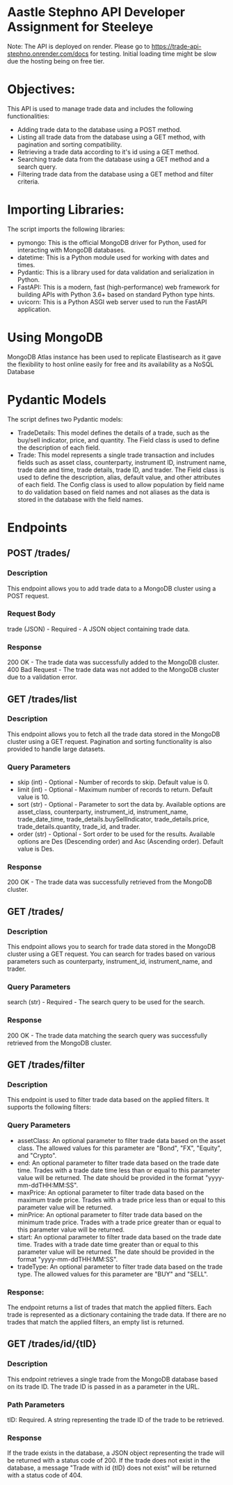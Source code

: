 # Aastle Stephno API Developer Assignment for Steeleye

Note: The API is deployed on render. Please go to https://trade-api-stephno.onrender.com/docs for testing. Initial loading time might be slow due the hosting being on free tier.

# Objectives:
This API is used to manage trade data and includes the following functionalities:

- Adding trade data to the database using a POST method.
- Listing all trade data from the database using a GET method, with pagination and sorting compatibility.
- Retrieving a trade data according to it's id using a GET method.
- Searching trade data from the database using a GET method and a search query.
- Filtering trade data from the database using a GET method and filter criteria.

# Importing Libraries:
The script imports the following libraries:

- pymongo: This is the official MongoDB driver for Python, used for interacting with MongoDB databases.
- datetime: This is a Python module used for working with dates and times.
- Pydantic: This is a library used for data validation and serialization in Python.
- FastAPI: This is a modern, fast (high-performance) web framework for building APIs with Python 3.6+ based on standard Python type hints.
- uvicorn: This is a Python ASGI web server used to run the FastAPI application.

# Using MongoDB
MongoDB Atlas instance has been used to replicate Elastisearch as it gave the flexibility to host online easily for free and its availability as a NoSQL Database

# Pydantic Models
The script defines two Pydantic models:
- TradeDetails: This model defines the details of a trade, such as the buy/sell indicator, price, and quantity. The Field class is used to define the description of each field.
- Trade: This model represents a single trade transaction and includes fields such as asset class, counterparty, instrument ID, instrument name, trade date and time, trade details, trade ID, and trader. The Field class is used to define the description, alias, default value, and other attributes of each field. The Config class is used to allow population by field name to do validation based on field names and not aliases as the data is stored in the database with the field names.

# Endpoints

## POST /trades/

### Description
This endpoint allows you to add trade data to a MongoDB cluster using a POST request.

### Request Body
trade (JSON) - Required - A JSON object containing trade data.

### Response
200 OK - The trade data was successfully added to the MongoDB cluster.
400 Bad Request - The trade data was not added to the MongoDB cluster due to a validation error.

## GET /trades/list

### Description
This endpoint allows you to fetch all the trade data stored in the MongoDB cluster using a GET request. Pagination and sorting functionality is also provided to handle large datasets.

### Query Parameters
- skip (int) - Optional - Number of records to skip. Default value is 0.
- limit (int) - Optional - Maximum number of records to return. Default value is 10.
- sort (str) - Optional - Parameter to sort the data by. Available options are asset_class, counterparty, instrument_id, instrument_name, trade_date_time, trade_details.buySellIndicator, trade_details.price, trade_details.quantity, trade_id, and trader.
- order (str) - Optional - Sort order to be used for the results. Available options are Des (Descending order) and Asc (Ascending order). Default value is Des.

### Response
200 OK - The trade data was successfully retrieved from the MongoDB cluster.

## GET /trades/

### Description
This endpoint allows you to search for trade data stored in the MongoDB cluster using a GET request. You can search for trades based on various parameters such as counterparty, instrument_id, instrument_name, and trader.

### Query Parameters
search (str) - Required - The search query to be used for the search.

### Response
200 OK - The trade data matching the search query was successfully retrieved from the MongoDB cluster.

## GET /trades/filter

### Description
This endpoint is used to filter trade data based on the applied filters. It supports the following filters:

### Query Parameters
- assetClass: An optional parameter to filter trade data based on the asset class. The allowed values for this parameter are "Bond", "FX", "Equity", and "Crypto".
- end: An optional parameter to filter trade data based on the trade date time. Trades with a trade date time less than or equal to this parameter value will be returned. The date should be provided in the format "yyyy-mm-ddTHH:MM:SS".
- maxPrice: An optional parameter to filter trade data based on the maximum trade price. Trades with a trade price less than or equal to this parameter value will be returned.
- minPrice: An optional parameter to filter trade data based on the minimum trade price. Trades with a trade price greater than or equal to this parameter value will be returned.
- start: An optional parameter to filter trade data based on the trade date time. Trades with a trade date time greater than or equal to this parameter value will be returned. The date should be provided in the format "yyyy-mm-ddTHH:MM:SS".
- tradeType: An optional parameter to filter trade data based on the trade type. The allowed values for this parameter are "BUY" and "SELL".

### Response:
The endpoint returns a list of trades that match the applied filters. Each trade is represented as a dictionary containing the trade data. If there are no trades that match the applied filters, an empty list is returned.

## GET /trades/id/{tID}

### Description
This endpoint retrieves a single trade from the MongoDB database based on its trade ID. The trade ID is passed in as a parameter in the URL.

### Path Parameters
tID: Required. A string representing the trade ID of the trade to be retrieved.

### Response
If the trade exists in the database, a JSON object representing the trade will be returned with a status code of 200.
If the trade does not exist in the database, a message "Trade with id {tID} does not exist" will be returned with a status code of 404.




